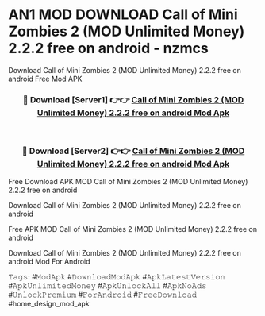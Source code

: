 # AN1 MOD DOWNLOAD Call of Mini Zombies 2 (MOD Unlimited Money) 2.2.2 free on android - nzmcs
Download Call of Mini Zombies 2 (MOD Unlimited Money) 2.2.2 free on android Free Mod APK

<div align="center">
<h3>🔴 Download [Server1] 👉👉 <a href="https://apk-comot.site?title=Call_of_Mini_Zombies_2_(MOD_Unlimited_Money)_2.2.2_free_on_android">Call of Mini Zombies 2 (MOD Unlimited Money) 2.2.2 free on android Mod Apk</a></h3><br>

<h3>🔴 Download [Server2] 👉👉 <a href="https://apk-comot.site?title=Call_of_Mini_Zombies_2_(MOD_Unlimited_Money)_2.2.2_free_on_android">Call of Mini Zombies 2 (MOD Unlimited Money) 2.2.2 free on android Mod Apk</a></h3>
</div>


Free Download APK MOD Call of Mini Zombies 2 (MOD Unlimited Money) 2.2.2 free on android

Download Call of Mini Zombies 2 (MOD Unlimited Money) 2.2.2 free on android 

Free APK MOD Call of Mini Zombies 2 (MOD Unlimited Money) 2.2.2 free on android 

Download Call of Mini Zombies 2 (MOD Unlimited Money) 2.2.2 free on android Mod For Android

𝚃𝚊𝚐𝚜: #𝙼𝚘𝚍𝙰𝚙𝚔 #𝙳𝚘𝚠𝚗𝚕𝚘𝚊𝚍𝙼𝚘𝚍𝙰𝚙𝚔 #𝙰𝚙𝚔𝙻𝚊𝚝𝚎𝚜𝚝𝚅𝚎𝚛𝚜𝚒𝚘𝚗 #𝙰𝚙𝚔𝚄𝚗𝚕𝚒𝚖𝚒𝚝𝚎𝚍𝙼𝚘𝚗𝚎𝚢 #𝙰𝚙𝚔𝚄𝚗𝚕𝚘𝚌𝚔𝙰𝚕𝚕 #𝙰𝚙𝚔𝙽𝚘𝙰𝚍𝚜 #𝚄𝚗𝚕𝚘𝚌𝚔𝙿𝚛𝚎𝚖𝚒𝚞𝚖 #𝙵𝚘𝚛𝙰𝚗𝚍𝚛𝚘𝚒𝚍 #𝙵𝚛𝚎𝚎𝙳𝚘𝚠𝚗𝚕𝚘𝚊𝚍 #home_design_mod_apk
